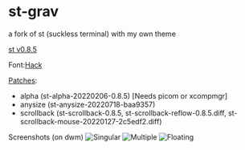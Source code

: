 # st-grav
a fork of st (suckless terminal) with my own theme

[st v0.8.5](https://st.suckless.org/)

Font:[Hack](https://github.com/source-foundry/Hack)

[Patches](https://st.suckless.org/patches/):
- alpha        (st-alpha-20220206-0.8.5) [Needs picom or xcompmgr]
- anysize      (st-anysize-20220718-baa9357)
- scrollback   (st-scrollback-0.8.5, st-scrollback-reflow-0.8.5.diff, st-scrollback-mouse-20220127-2c5edf2.diff)

Screenshots (on dwm)
![Singular](https://i.postimg.cc/cLzGhcqc/singular.png)
![Multiple](https://i.postimg.cc/fWVXgz0j/multi.png)
![Floating](https://i.postimg.cc/gr9GgqL5/floating.png)

